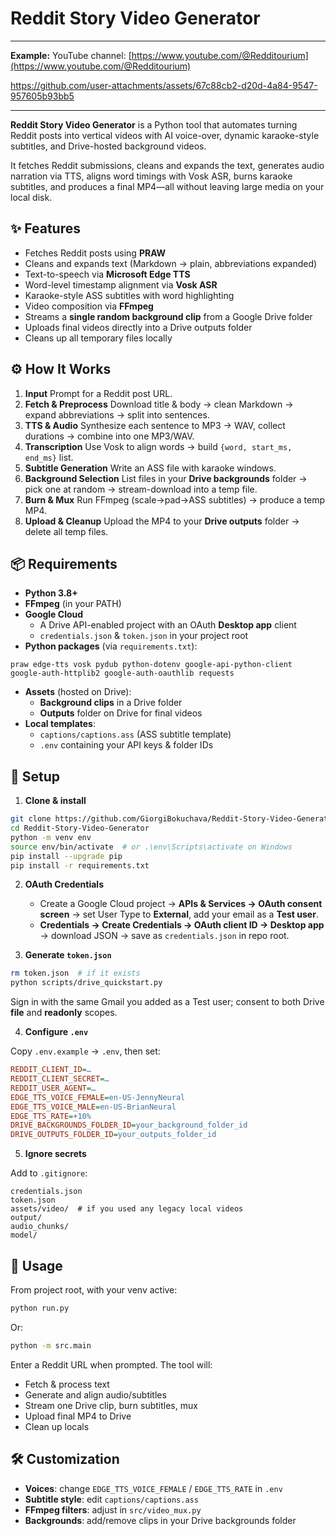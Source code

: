 # Reddit Story Video Generator
---
**Example:**
YouTube channel: [https://www.youtube.com/@Redditourium](https://www.youtube.com/@Redditourium)

https://github.com/user-attachments/assets/67c88cb2-d20d-4a84-9547-957605b93bb5


---

**Reddit Story Video Generator** is a Python tool that automates turning Reddit posts into vertical videos with AI voice-over, dynamic karaoke-style subtitles, and Drive-hosted background videos.

It fetches Reddit submissions, cleans and expands the text, generates audio narration via TTS, aligns word timings with Vosk ASR, burns karaoke subtitles, and produces a final MP4—all without leaving large media on your local disk.

## ✨ Features

* Fetches Reddit posts using **PRAW**
* Cleans and expands text (Markdown -> plain, abbreviations expanded)
* Text-to-speech via **Microsoft Edge TTS**
* Word-level timestamp alignment via **Vosk ASR**
* Karaoke-style ASS subtitles with word highlighting
* Video composition via **FFmpeg**
* Streams a **single random background clip** from a Google Drive folder
* Uploads final videos directly into a Drive outputs folder
* Cleans up all temporary files locally

## ⚙️ How It Works

1. **Input** Prompt for a Reddit post URL.
2. **Fetch & Preprocess** Download title & body -> clean Markdown -> expand abbreviations -> split into sentences.
3. **TTS & Audio** Synthesize each sentence to MP3 -> WAV, collect durations -> combine into one MP3/WAV.
4. **Transcription** Use Vosk to align words -> build `{word, start_ms, end_ms}` list.
5. **Subtitle Generation** Write an ASS file with karaoke windows.
6. **Background Selection** List files in your **Drive backgrounds** folder -> pick one at random -> stream-download into a temp file.
7. **Burn & Mux** Run FFmpeg (scale->pad->ASS subtitles) -> produce a temp MP4.
8. **Upload & Cleanup** Upload the MP4 to your **Drive outputs** folder -> delete all temp files.

## 📦 Requirements

* **Python 3.8+**
* **FFmpeg** (in your PATH)
* **Google Cloud**
   * A Drive API-enabled project with an OAuth **Desktop app** client
   * `credentials.json` & `token.json` in your project root
* **Python packages** (via `requirements.txt`):

```
praw edge-tts vosk pydub python-dotenv google-api-python-client google-auth-httplib2 google-auth-oauthlib requests
```

* **Assets** (hosted on Drive):
   * **Background clips** in a Drive folder
   * **Outputs** folder on Drive for final videos
* **Local templates**:
   * `captions/captions.ass` (ASS subtitle template)
   * `.env` containing your API keys & folder IDs

## 🔧 Setup

1. **Clone & install**

```bash
git clone https://github.com/GiorgiBokuchava/Reddit-Story-Video-Generator.git
cd Reddit-Story-Video-Generator
python -m venv env
source env/bin/activate  # or .\env\Scripts\activate on Windows
pip install --upgrade pip
pip install -r requirements.txt
```

2. **OAuth Credentials**
   * Create a Google Cloud project -> **APIs & Services -> OAuth consent screen** -> set User Type to **External**, add your email as a **Test user**.
   * **Credentials -> Create Credentials -> OAuth client ID -> Desktop app** -> download JSON -> save as `credentials.json` in repo root.

3. **Generate `token.json`**

```bash
rm token.json  # if it exists
python scripts/drive_quickstart.py
```

Sign in with the same Gmail you added as a Test user; consent to both Drive **file** and **readonly** scopes.

4. **Configure `.env`**

Copy `.env.example` -> `.env`, then set:

```ini
REDDIT_CLIENT_ID=…
REDDIT_CLIENT_SECRET=…
REDDIT_USER_AGENT=…
EDGE_TTS_VOICE_FEMALE=en-US-JennyNeural
EDGE_TTS_VOICE_MALE=en-US-BrianNeural
EDGE_TTS_RATE=+10%
DRIVE_BACKGROUNDS_FOLDER_ID=your_background_folder_id
DRIVE_OUTPUTS_FOLDER_ID=your_outputs_folder_id
```

5. **Ignore secrets**

Add to `.gitignore`:

```
credentials.json
token.json
assets/video/  # if you used any legacy local videos
output/
audio_chunks/
model/
```

## 🚀 Usage

From project root, with your venv active:

```bash
python run.py
```

Or:

```bash
python -m src.main
```

Enter a Reddit URL when prompted. The tool will:
* Fetch & process text
* Generate and align audio/subtitles
* Stream one Drive clip, burn subtitles, mux
* Upload final MP4 to Drive
* Clean up locals

## 🛠️ Customization

* **Voices**: change `EDGE_TTS_VOICE_FEMALE` / `EDGE_TTS_RATE` in `.env`
* **Subtitle style**: edit `captions/captions.ass`
* **FFmpeg filters**: adjust in `src/video_mux.py`
* **Backgrounds**: add/remove clips in your Drive backgrounds folder
